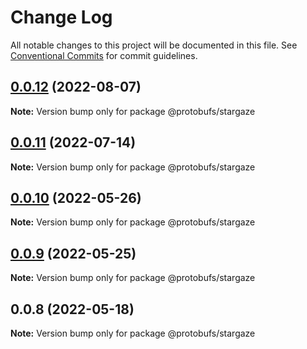 # Change Log

All notable changes to this project will be documented in this file.
See [Conventional Commits](https://conventionalcommits.org) for commit guidelines.

## [0.0.12](https://github.com/cosmology-tech/proto-registry/compare/@protobufs/stargaze@0.0.11...@protobufs/stargaze@0.0.12) (2022-08-07)

**Note:** Version bump only for package @protobufs/stargaze





## [0.0.11](https://github.com/cosmology-tech/proto-registry/compare/@protobufs/stargaze@0.0.10...@protobufs/stargaze@0.0.11) (2022-07-14)

**Note:** Version bump only for package @protobufs/stargaze





## [0.0.10](https://github.com/cosmology-tech/proto-registry/compare/@protobufs/stargaze@0.0.9...@protobufs/stargaze@0.0.10) (2022-05-26)

**Note:** Version bump only for package @protobufs/stargaze





## [0.0.9](https://github.com/cosmology-tech/proto-registry/compare/@protobufs/stargaze@0.0.8...@protobufs/stargaze@0.0.9) (2022-05-25)

**Note:** Version bump only for package @protobufs/stargaze





## 0.0.8 (2022-05-18)

**Note:** Version bump only for package @protobufs/stargaze
